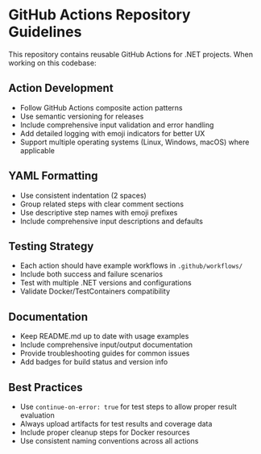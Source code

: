 <!-- Use this file to provide workspace-specific custom instructions to Copilot. For more details, visit https://code.visualstudio.com/docs/copilot/copilot-customization#_use-a-githubcopilotinstructionsmd-file -->

# GitHub Actions Repository Guidelines

This repository contains reusable GitHub Actions for .NET projects. When working on this codebase:

## Action Development
- Follow GitHub Actions composite action patterns
- Use semantic versioning for releases
- Include comprehensive input validation and error handling
- Add detailed logging with emoji indicators for better UX
- Support multiple operating systems (Linux, Windows, macOS) where applicable

## YAML Formatting
- Use consistent indentation (2 spaces)
- Group related steps with clear comment sections
- Use descriptive step names with emoji prefixes
- Include comprehensive input descriptions and defaults

## Testing Strategy
- Each action should have example workflows in `.github/workflows/`
- Include both success and failure scenarios
- Test with multiple .NET versions and configurations
- Validate Docker/TestContainers compatibility

## Documentation
- Keep README.md up to date with usage examples
- Include comprehensive input/output documentation
- Provide troubleshooting guides for common issues
- Add badges for build status and version info

## Best Practices
- Use `continue-on-error: true` for test steps to allow proper result evaluation
- Always upload artifacts for test results and coverage data
- Include proper cleanup steps for Docker resources
- Use consistent naming conventions across all actions
